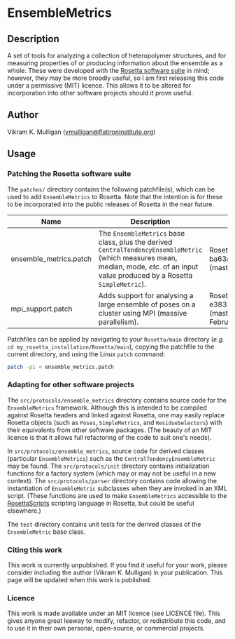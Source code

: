 # EnsembleMetrics

## Description

A set of tools for analyzing a collection of heteropolymer structures, and for measuring properties of or producing information about the ensemble as a whole.  These were developed with the [Rosetta software suite](https://www.rosettacommons.org/software]) in mind; however, they may be more broadly useful, so I am first releasing this code under a permissive (MIT) licence.  This allows it to be altered for incorporation into other software projects should it prove useful.

## Author

Vikram K. Mulligan (vmulligan@flatironinstitute.org)

## Usage

### Patching the Rosetta software suite

The `patches/` directory contains the following patchfile(s), which can be used to add `EnsembleMetrics` to Rosetta.  Note that the intention is for these to be incorporated into the public releases of Rosetta in the near future.

Name | Description | Can be applied to
---- | ----------- | -----------------
ensemble_metrics.patch | The `EnsembleMetrics` base class, plus the derived `CentralTendencyEnsembleMetric` (which measures mean, median, mode, _etc._ of an input value produced by a Rosetta `SimpleMetric`). | Rosetta Git SHA ba63a80f6a64890fca6b4eddf149ec47f9ab428e (master branch, 18 February 2022).
mpi_support.patch | Adds support for analysing a large ensemble of poses on a cluster using MPI (massive parallelism). | Rosetta Git SHA e383521fc338ed44643b745f951bc00639eaaad4 (master branch + ensemble_metrics.patch, 24 February 2022).

Patchfiles can be applied by navigating to your `Rosetta/main` directory (_e.g._ `cd my_rosetta_installation/Rosetta/main`), copying the patchfile to the current directory, and using the Linux `patch` command:

```sh
patch -p1 < ensemble_metrics.patch
```

### Adapting for other software projects

The `src/protocols/ensemble_metrics` directory contains source code for the `EnsembleMetrics` framework.  Although this is intended to be compiled against Rosetta headers and linked against Rosetta, one may easily replace Rosetta objects (such as `Poses`, `SimpleMetrics`, and `ResidueSelectors`) with their equivalents from other software packages.  (The beauty of an MIT licence is that it allows full refactoring of the code to suit one's needs).

In `src/protocols/ensemble_metrics`, source code for derived classes (particular `EnsembleMetrics`) such as the `CentralTendencyEnsembleMetric` may be found.  The `src/protocols/init` directory contains initialization functions for a factory system (which may or may not be useful in a new context).  The `src/protocols/parser` directory contains code allowing the instantiation of `EnsembleMetric` subclasses when they are invoked in an XML script.  (These functions are used to make `EnsembleMetrics` accessible to the [RosettaScripts](https://www.rosettacommons.org/docs/latest/scripting_documentation/RosettaScripts/RosettaScripts) scripting language in Rosetta, but could be useful elsewhere.)

The `test` directory contains unit tests for the derived classes of the `EnsembleMetric` base class.

### Citing this work

This work is currently unpublished.  If you find it useful for your work, please consider including the author (Vikram K. Mulligan) in your publication.  This page will be updated when this work is published.

### Licence

This work is made available under an MIT licence (see LICENCE file).  This gives anyone great leeway to modify, refactor, or redistribute this code, and to use it in their own personal, open-source, or commercial projects. 